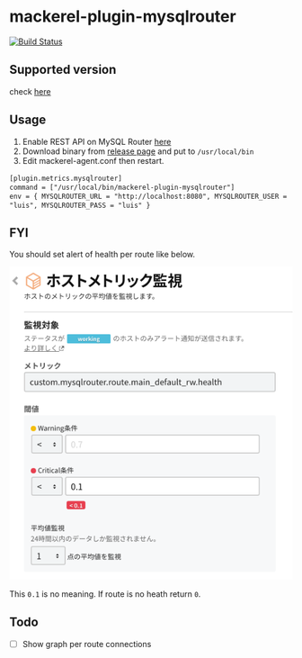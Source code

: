 mackerel-plugin-mysqlrouter
============================
[![Build Status](https://cloud.drone.io/api/badges/rluisr/mysqlrouter_exporter/status.svg)](https://cloud.drone.io/rluisr/mysqlrouter_exporter)

Supported version
-----------------
check [here](https://github.com/rluisr/mysqlrouter-go#supported-version)

Usage
-----
1. Enable REST API on MySQL Router [here](https://github.com/rluisr/mysqlrouter-go#supported-version)
2. Download binary from [release page](https://github.com/rluisr/mackerel-plugin-mysqlrouter/releases) and put to `/usr/local/bin`
3. Edit mackerel-agent.conf then restart.
```
[plugin.metrics.mysqlrouter]
command = ["/usr/local/bin/mackerel-plugin-mysqlrouter"]
env = { MYSQLROUTER_URL = "http://localhost:8080", MYSQLROUTER_USER = "luis", MYSQLROUTER_PASS = "luis" }
```

FYI
---
You should set alert of health per route like below.

![](https://raw.githubusercontent.com/rluisr/image-store/master/mackerel-plugin-mysqlrouter/mackerel-plugin-mysqlrouter01.png)

This `0.1` is no meaning. If route is no heath return `0`.

Todo
----
- [ ] Show graph per route connections
